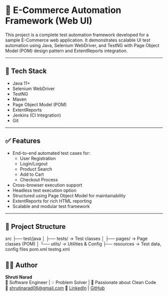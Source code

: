 # 🛒 E-Commerce Automation Framework (Web UI)

This project is a complete test automation framework developed for a sample E-Commerce web application. It demonstrates scalable UI test automation using Java, Selenium WebDriver, and TestNG with Page Object Model (POM) design pattern and ExtentReports integration.

---

## 🚀 Tech Stack

- Java 11+
- Selenium WebDriver
- TestNG
- Maven
- Page Object Model (POM)
- ExtentReports
- Jenkins (CI Integration)
- Git

---

## ✅ Features

- End-to-end automated test cases for:
  - User Registration
  - Login/Logout
  - Product Search
  - Add to Cart
  - Checkout Process
- Cross-browser execution support
- Headless test execution option
- Structured using Page Object Model for maintainability
- ExtentReports for rich HTML reporting
- Scalable and modular test framework

---

## 📂 Project Structure

src
├── test/java
│ ├── tests/ -> Test classes
│ ├── pages/ -> Page classes (POM)
│ └── utils/ -> Utilities & Config
├── resources -> Test data, config files
pom.xml
testng.xml

## 👩‍💻 Author

**Shruti Narad**  
💼 Software Engineer | 💡 Problem Solver | 🔐 Passionate about Clean Code  
📧 shrutinarad06@gmail.com
🔗 [LinkedIn](https://www.linkedin.com/in/shrutinarad16) | [GitHub](https://github.com/shrutinarad16)

